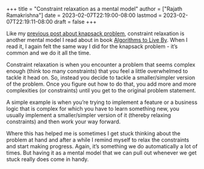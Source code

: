 +++
title = "Constraint relaxation as a mental model"
author = ["Rajath Ramakrishna"]
date = 2023-02-07T22:19:00-08:00
lastmod = 2023-02-07T22:19:11-08:00
draft = false
+++

Like my [previous post about knapsack problem](http://localhost:1313/posts/every-day-is-a-knapsack-problem), constraint relaxation is another mental model I read about in book [Algorithms to Live By](https://www.amazon.com/Algorithms-Live-Computer-Science-Decisions/dp/1627790365). When I read it, I again felt the same way I did for the knapsack problem - it’s common and we do it all the time.

Constraint relaxation is when you encounter a problem that seems complex enough (think too many constraints) that you feel a little overwhelmed to tackle it head on. So, instead you decide to tackle a smaller/simpler version of the problem. Once you figure out how to do that, you add more and more complexities (or constraints) until you get to the original problem statement.

A simple example is when you’re trying to implement a feature or a business logic that is complex for which you have to learn something new, you usually implement a smaller/simpler version of it (thereby relaxing constraints) and then work your way forward.

Where this has helped me is sometimes I get stuck thinking about the problem at hand and after a while I remind myself to relax the constraints and start making progress. Again, it’s something we do automatically a lot of times. But having it as a mental model that we can pull out whenever we get stuck really does come in handy.
